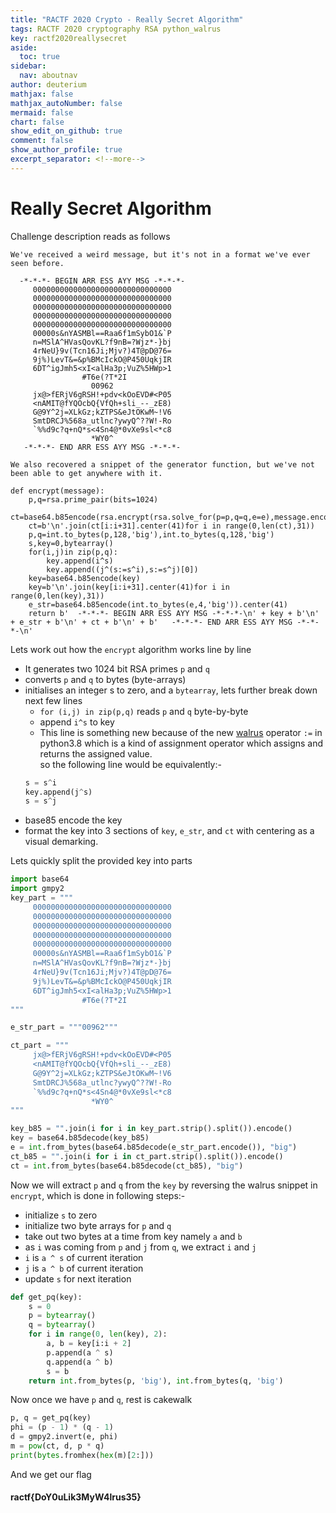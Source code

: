 ```yaml
---
title: "RACTF 2020 Crypto - Really Secret Algorithm"
tags: RACTF 2020 cryptography RSA python_walrus
key: ractf2020reallysecret
aside:
  toc: true
sidebar:
  nav: aboutnav
author: deuterium
mathjax: false
mathjax_autoNumber: false
mermaid: false
chart: false
show_edit_on_github: true
comment: false
show_author_profile: true
excerpt_separator: <!--more-->
---
```


# Really Secret Algorithm

Challenge description reads as follows
```
We've received a weird message, but it's not in a format we've ever seen before.

  -*-*-*- BEGIN ARR ESS AYY MSG -*-*-*-
     0000000000000000000000000000000
     0000000000000000000000000000000
     0000000000000000000000000000000
     0000000000000000000000000000000
     0000000000000000000000000000000
     00000s&nYASMBl==Raa6f1mSybO1&`P
     n=MSlA^HVasQovKL?f9nB=?Wjz*-}bj
     4rNeU}9v(Tcn16Ji;Mjv?)4T@pD@76=
     9j%)LevT&=&p%BMcIckO@P450UqkjIR
     6DT^igJmh5<xI<alHa3p;VuZ%5HWp>1
                #T6e(?T*2I
                  00962
     jx@>fERjV6gRSH!+pdv<kOoEVD#<P05
     <nAMIT@fYQOcbQ{VfQh+sli_--_zE8)
     G@9Y^2j=XLkGz;kZTPS&eJtOKwM~!V6
     SmtDRCJ%568a_utlnc?ywyQ^??W!-Ro
     `%%d9c?q+nQ*s<4Sn4@*0vXe9sl<*c8
                  *WY0^
   -*-*-*- END ARR ESS AYY MSG -*-*-*-

We also recovered a snippet of the generator function, but we've not been able to get anywhere with it.

def encrypt(message):
    p,q=rsa.prime_pair(bits=1024)
    ct=base64.b85encode(rsa.encrypt(rsa.solve_for(p=p,q=q,e=e),message.encode()))
    ct=b'\n'.join(ct[i:i+31].center(41)for i in range(0,len(ct),31))
    p,q=int.to_bytes(p,128,'big'),int.to_bytes(q,128,'big')
    s,key=0,bytearray()
    for(i,j)in zip(p,q):
        key.append(i^s)
        key.append((j^(s:=s^i),s:=s^j)[0])
    key=base64.b85encode(key)
    key=b'\n'.join(key[i:i+31].center(41)for i in range(0,len(key),31))
    e_str=base64.b85encode(int.to_bytes(e,4,'big')).center(41)
    return b'  -*-*-*- BEGIN ARR ESS AYY MSG -*-*-*-\n' + key + b'\n' + e_str + b'\n' + ct + b'\n' + b'   -*-*-*- END ARR ESS AYY MSG -*-*-*-\n'
```

Lets work out how the `encrypt` algorithm works line by line
* It generates two 1024 bit RSA primes `p` and `q`
* converts `p` and `q` to bytes (byte-arrays)
* initialises an integer s to zero, and a `bytearray`, lets further break down next few lines
    * `for (i,j) in zip(p,q)` reads `p` and `q` byte-by-byte
    * append `i^s` to key
    * This line is something new because of the new [walrus](https://docs.python.org/3/whatsnew/3.8.html) operator `:=` in python3.8 which is a kind of assignment operator which assigns and returns the assigned value.  
    so the following line would be equivalently:-
    ```python
    s = s^i
    key.append(j^s)
    s = s^j
    ```
* base85 encode the key
* format the key into 3 sections of `key`, `e_str`, and `ct` with centering as a visual demarking.

Lets quickly split the provided key into parts
```python
import base64
import gmpy2
key_part = """
     0000000000000000000000000000000
     0000000000000000000000000000000
     0000000000000000000000000000000
     0000000000000000000000000000000
     0000000000000000000000000000000
     00000s&nYASMBl==Raa6f1mSybO1&`P
     n=MSlA^HVasQovKL?f9nB=?Wjz*-}bj
     4rNeU}9v(Tcn16Ji;Mjv?)4T@pD@76=
     9j%)LevT&=&p%BMcIckO@P450UqkjIR
     6DT^igJmh5<xI<alHa3p;VuZ%5HWp>1
                #T6e(?T*2I
"""

e_str_part = """00962"""

ct_part = """
     jx@>fERjV6gRSH!+pdv<kOoEVD#<P05
     <nAMIT@fYQOcbQ{VfQh+sli_--_zE8)
     G@9Y^2j=XLkGz;kZTPS&eJtOKwM~!V6
     SmtDRCJ%568a_utlnc?ywyQ^??W!-Ro
     `%%d9c?q+nQ*s<4Sn4@*0vXe9sl<*c8
                  *WY0^
"""

key_b85 = "".join(i for i in key_part.strip().split()).encode()
key = base64.b85decode(key_b85)
e = int.from_bytes(base64.b85decode(e_str_part.encode()), "big")
ct_b85 = "".join(i for i in ct_part.strip().split()).encode()
ct = int.from_bytes(base64.b85decode(ct_b85), "big")
```
Now we will extract `p` and `q` from the `key` by reversing the walrus snippet in `encrypt`, which is done in following steps:-
* initialize `s` to zero
* initialize two byte arrays for `p` and `q`
* take out two bytes at a time from key namely `a` and `b`
* as `i` was coming from `p` and `j` from `q`, we extract `i` and `j`
* `i` is `a ^ s` of current iteration
* `j` is `a ^ b` of current iteration
* update `s` for next iteration

```python
def get_pq(key):
    s = 0
    p = bytearray()
    q = bytearray()
    for i in range(0, len(key), 2):
        a, b = key[i:i + 2]
        p.append(a ^ s)
        q.append(a ^ b)
        s = b
    return int.from_bytes(p, 'big'), int.from_bytes(q, 'big')
```
Now once we have `p` and `q`, rest is cakewalk
```python
p, q = get_pq(key)
phi = (p - 1) * (q - 1)
d = gmpy2.invert(e, phi)
m = pow(ct, d, p * q)
print(bytes.fromhex(hex(m)[2:]))
```
And we get our flag
#### ractf{DoY0uLik3MyW4lrus35}

